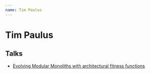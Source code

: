 ```yaml
---
name: Tim Paulus
---
```


# Tim Paulus

## Talks
- [Evolving Modular Monoliths with architectural fitness functions](../_events/2025-06-05.md)
